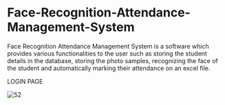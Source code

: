 # Face-Recognition-Attendance-Management-System
Face Recognition Attendance Management System is a software which provides various functionalities to the user such as storing the student details in the database, storing the photo samples, recognizing the face of the student and automatically marking their attendance on an excel file.

LOGIN PAGE

![52](https://github.com/VISHALSRIVASTAVA14/Face-Recognition-Attendance-Management-System/assets/153887479/ce6db0bd-1536-4b16-9dd3-2a7d4bf1802d)



